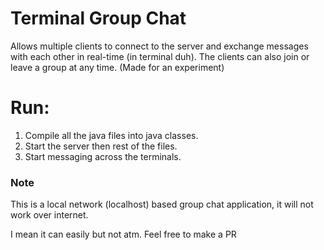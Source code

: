# Terminal Group Chat

Allows multiple clients to connect to the server and exchange messages with each other in real-time (in terminal duh). The clients can also join or leave a group at any time. (Made for an experiment)

# Run:

1. Compile all the java files into java classes.
2. Start the server then rest of the files.
3. Start messaging across the terminals.


### Note

This is a local network (localhost) based group chat application, it will not work over internet.

I mean it can easily but not atm. Feel free to make a PR


